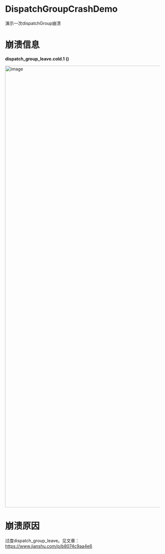 # DispatchGroupCrashDemo
演示一次dispatchGroup崩溃

# 崩溃信息

**dispatch_group_leave.cold.1 ()**

<img width="1440" alt="image" src="https://user-images.githubusercontent.com/10347397/189258929-f370d162-a03c-4f9d-85c3-8219b2eeb5df.png">

# 崩溃原因
过度dispatch_group_leave。见文章：https://www.jianshu.com/p/b8074c9aa4e6
